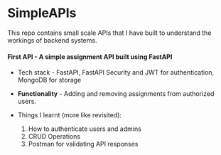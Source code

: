 # SimpleAPIs
This repo contains small scale APIs that I have built to understand the workings of backend systems.

#### First API - A simple assignment API built using FastAPI
- Tech stack - FastAPI, FastAPI Security and JWT for authentication, MongoDB for storage
- **Functionality** - Adding and removing assignments from authorized users. 

- Things I learnt (more like revisited): 
  1. How to authenticate users and admins
  2. CRUD Operations
  3. Postman for validating API responses 
